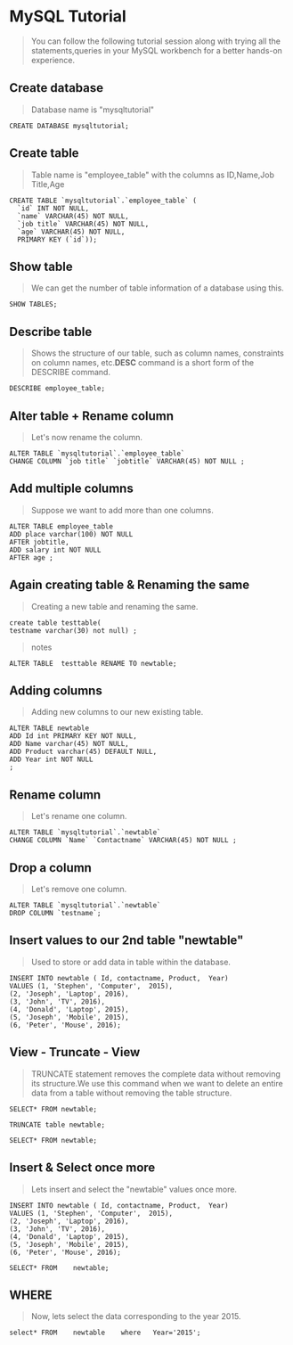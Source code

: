 # MySQL Tutorial
> You can follow the following tutorial session along with trying all the statements,queries in your MySQL workbench for a better hands-on experience.

## Create database
> Database name is "mysqltutorial"
```
CREATE DATABASE mysqltutorial;
```

## Create table
> Table name is "employee_table" with the columns as ID,Name,Job Title,Age
```
CREATE TABLE `mysqltutorial`.`employee_table` (
  `id` INT NOT NULL,
  `name` VARCHAR(45) NOT NULL,
  `job title` VARCHAR(45) NOT NULL,
  `age` VARCHAR(45) NOT NULL,
  PRIMARY KEY (`id`));
```
## Show table
> We can get the number of table information of a database using this.
```
SHOW TABLES;
```
## Describe table
> Shows the structure of our table, such as column names, constraints on column names, etc.**DESC** command is a short form of the DESCRIBE command.
```
DESCRIBE employee_table;
```
## Alter table + Rename column
> Let's now rename the column.
```
ALTER TABLE `mysqltutorial`.`employee_table` 
CHANGE COLUMN `job title` `jobtitle` VARCHAR(45) NOT NULL ;
```
## Add multiple columns
> Suppose we want to add more than one columns.
```
ALTER TABLE employee_table
ADD place varchar(100) NOT NULL  
AFTER jobtitle,  
ADD salary int NOT NULL  
AFTER age ;
```
## Again creating table & Renaming the same
> Creating a new table and renaming the same.
```
create table testtable(
testname varchar(30) not null) ;
```
> notes
```
ALTER TABLE  testtable RENAME TO newtable;
```
## Adding columns
> Adding new columns to our new existing table.
```
ALTER TABLE newtable   
ADD Id int PRIMARY KEY NOT NULL,     
ADD Name varchar(45) NOT NULL,     
ADD Product varchar(45) DEFAULT NULL,         
ADD Year int NOT NULL    
;    
```
## Rename column
> Let's rename one column.
```
ALTER TABLE `mysqltutorial`.`newtable` 
CHANGE COLUMN `Name` `Contactname` VARCHAR(45) NOT NULL ; 
```
## Drop a column
> Let's remove one column.
```
ALTER TABLE `mysqltutorial`.`newtable` 
DROP COLUMN `testname`;

```
## Insert values to our 2nd table "newtable"
> Used to store or add data in table within the database.
```
INSERT INTO newtable ( Id, contactname, Product,  Year)     
VALUES (1, 'Stephen', 'Computer',  2015),     
(2, 'Joseph', 'Laptop', 2016),     
(3, 'John', 'TV', 2016),    
(4, 'Donald', 'Laptop', 2015),    
(5, 'Joseph', 'Mobile', 2015),    
(6, 'Peter', 'Mouse', 2016); 
```
## View - Truncate - View
> TRUNCATE statement removes the complete data without removing its structure.We use this command when we want to delete an entire data from a table without removing the table structure.
```
SELECT* FROM newtable;

TRUNCATE table newtable;

SELECT* FROM newtable;
```
## Insert & Select once more
> Lets insert and select the "newtable" values once more.
```
INSERT INTO newtable ( Id, contactname, Product,  Year)     
VALUES (1, 'Stephen', 'Computer',  2015),     
(2, 'Joseph', 'Laptop', 2016),     
(3, 'John', 'TV', 2016),    
(4, 'Donald', 'Laptop', 2015),    
(5, 'Joseph', 'Mobile', 2015),    
(6, 'Peter', 'Mouse', 2016); 

SELECT* FROM 	newtable;
```
## WHERE
> Now, lets select the data corresponding to the year 2015.
```
select* FROM	newtable	where	Year='2015';
```

